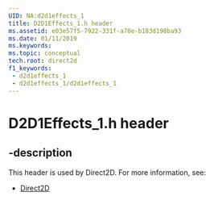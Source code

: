 ```yaml
---
UID: NA:d2d1effects_1
title: D2D1Effects_1.h header
ms.assetid: e03e57f5-7922-331f-a70e-b183d198ba93
ms.date: 01/11/2019
ms.keywords: 
ms.topic: conceptual
tech.root: direct2d
f1_keywords:
 - d2d1effects_1
 - d2d1effects_1/d2d1effects_1
---
```


# D2D1Effects_1.h header


## -description

This header is used by Direct2D. For more information, see:

- [Direct2D](../_direct2d/index.md)

